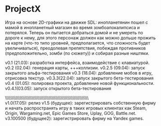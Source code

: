 # ProjectX
Игра на основе 2D-графики на движке SDL: инопланетянин пошел с мамой в инопланетный магазин во время зомбоапокалипсиса и потерялся. Теперь он пытается добраться домой и не умереть по дороге к нему, для этого персонаж должен как можно дольше прожить на карте (что-то типо уровней, предполагается, что сложность будет увеличиваться), преодолевая препятствия, побеждая противников (предположительно, зомби (по сюжету)) и собирая разные ништяки.

v0.1 (21.03): разработка интерфейса, взаимодействие с клавиатурой.
v0.2 (02.04): генерация карты, +++коллизии.
v0.2.5 (09.04): запуск закрытого альфа-тестирования
v0.3 (18.04): добавление мобов в игру, отрисовка текстур.
v0.3.3(22.04): запуск закрытого бета-тестирования
v0.4 (01.05): полировка проекта, добавление новой функциональности.
v0.4.1(03.05): запуск открытого бета-тестирования

\\\\\\\\\\\\\\\\\\\\\\\\\\\\\\\\\\\\\\\\\\\\\\\\\\\\\\\\\\\\\\\\\\\\\\\\\\\\\\\\\\\\\\\\\\\\\\\\\\\\\\\\\\\\\\\\\\\\\\\\\\\\\\\
v1.0(17.05): релиз
v1.5 (будущее): зарегистрировать собственную фирму и начать распространять игру в таких игровых клиентах как Steam, Origin, Wargaming.net, Epic Games Store, Uplay, GOG, Battle.net.
v3.100500 (будущее2): зарегистрировать фирму на Yandex games. 
